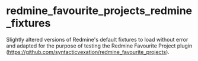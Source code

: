 # redmine_favourite_projects_redmine_fixtures

Slightly altered versions of Redmine's default fixtures to load without error and adapted for the purpose of testing the Redmine Favourite Project plugin (https://github.com/syntacticvexation/redmine_favourite_projects).

